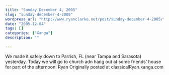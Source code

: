 ```yaml
---
title: "Sunday December 4, 2005"
slug: "sunday-december-4-2005"
wordpress_url: "http://www.ryanclarke.net/post/sunday-december-4-2005/"
date: "2005-12-04"
tags: []
categories: ["Xanga"]
description: ""

---
```


We made it safely down to Parrish, FL (near Tampa and Sarasota) yesterday. Today we will go to church adn hang out at some friends' house for part of the afternoon.
 Ryan
Originally posted at classicalRyan.xanga.com
